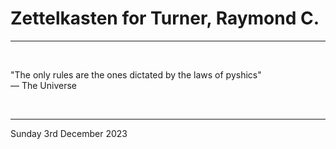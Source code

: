 # Zettelkasten for Turner, Raymond C.

---

</br>

"The only rules are the ones dictated by the laws of pyshics"\
― The Universe

</br>

---

Sunday 3rd December 2023
